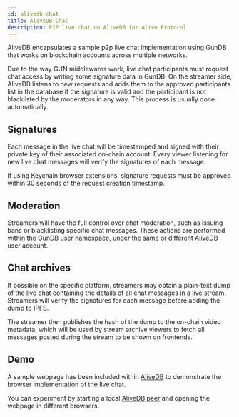 ```yaml
---
id: alivedb-chat
title: AliveDB Chat
description: P2P live chat on AliveDB for Alive Protocol
---
```


AliveDB encapsulates a sample p2p live chat implementation using GunDB that works on blockchain accounts across multiple networks.

Due to the way GUN middlewares work, live chat participants must request chat access by writing some signature data in GunDB. On the streamer side, AliveDB listens to new requests and adds them to the approved participants list in the database if the signature is valid and the participant is not blacklisted by the moderators in any way. This process is usually done automatically.

## Signatures

Each message in the live chat will be timestamped and signed with their private key of their associated on-chain account. Every viewer listening for new live chat messages will verify the signatures of each message.

If using Keychain browser extensions, signature requests must be approved within 30 seconds of the request creation timestamp.

## Moderation

Streamers will have the full control over chat moderation, such as issuing bans or blacklisting specific chat messages. These actions are performed within the GunDB user namespace, under the same or different AliveDB user account.

## Chat archives

If possible on the specific platform, streamers may obtain a plain-text dump of the live chat containing the details of all chat messages in a live stream. Streamers will verify the signatures for each message before adding the dump to IPFS.

The streamer then publishes the hash of the dump to the on-chain video metadata, which will be used by stream archive viewers to fetch all messages posted during the stream to be shown on frontends.

## Demo

A sample webpage has been included within [AliveDB](https://github.com/aliveprotocol/AliveDB/tree/master/livechatexample) to demonstrate the browser implementation of the live chat.

You can experiment by starting a local [AliveDB peer](/docs/alivedb) and opening the webpage in different browsers.